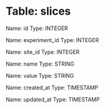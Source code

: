 Table: slices
=============

Name: id
Type: INTEGER

Name: experiment_id
Type: INTEGER

Name: site_id
Type: INTEGER

Name: name
Type: STRING

Name: value
Type: STRING

Name: created_at
Type: TIMESTAMP

Name: updated_at
Type: TIMESTAMP

